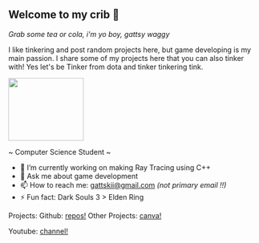 ## Welcome to my crib 🛌

*Grab some tea or cola, i'm yo boy, gattsy waggy*

I like tinkering and post random projects here, but game developing is my main passion. I share some of my projects here that you can also tinker with! Yes let's be Tinker from dota and tinker tinkering tink.

<img src="https://cdn.akamai.steamstatic.com/apps/dota2/videos/dota_react/heroes/renders/tinker.png" width="150" height="125">

~ Computer Science Student ~
- 🔭 I’m currently working on making Ray Tracing using C++
- 💬 Ask me about game development
- 📫 How to reach me: gattskii@gmail.com *(not primary email !!)*
- ⚡ Fun fact: Dark Souls 3 > Elden Ring

Projects:
Github: [repos!](https://github.com/Gattskii?tab=repositories)
Other Projects: [canva!]([https://github.com/Gattskii?tab=repositories](https://www.canva.com/design/DAGS7DyVRVY/lUrrfgdusiYrJ_HXHMAkkg/edit?utm_content=DAGS7DyVRVY&utm_campaign=designshare&utm_medium=link2&utm_source=sharebutton))

Youtube:
[channel!](https://www.youtube.com/@gatts6217/videos)  
<!--
**Gattskii/Gattskii** is a ✨ _special_ ✨ repository because its `README.md` (this file) appears on your GitHub profile.

Here are some ideas to get you started:

- 🔭 I’m currently working on ...
- 🌱 I’m currently learning ...
- 👯 I’m looking to collaborate on ...
- 🤔 I’m looking for help with ...
- 💬 Ask me about ...
- 📫 How to reach me: ...
- 😄 Pronouns: ...
- ⚡ Fun fact: ...
-->
